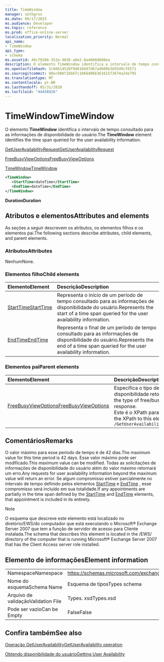 ```yaml
---
title: TimeWindow
manager: sethgros
ms.date: 09/17/2015
ms.audience: Developer
ms.topic: reference
ms.prod: office-online-server
localization_priority: Normal
api_name:
- TimeWindow
api_type:
- schema
ms.assetid: 49c79266-353a-4036-a8e2-8a4660d0d8ea
description: O elemento TimeWindow identifica o intervalo de tempo consultado para as informações de disponibilidade do usuário.
ms.openlocfilehash: 5c66614520f9d616687d67ad609b3d55d9cf6571
ms.sourcegitcommit: 88ec988f2bb67c1866d06b361615f3674a24e795
ms.translationtype: MT
ms.contentlocale: pt-BR
ms.lasthandoff: 05/31/2020
ms.locfileid: "44458926"
---
```

# <a name="timewindow"></a><span data-ttu-id="ac671-103">TimeWindow</span><span class="sxs-lookup"><span data-stu-id="ac671-103">TimeWindow</span></span>

<span data-ttu-id="ac671-104">O elemento **TimeWindow** identifica o intervalo de tempo consultado para as informações de disponibilidade do usuário.</span><span class="sxs-lookup"><span data-stu-id="ac671-104">The **TimeWindow** element identifies the time span queried for the user availability information.</span></span> 
  
[<span data-ttu-id="ac671-105">GetUserAvailabilityRequest</span><span class="sxs-lookup"><span data-stu-id="ac671-105">GetUserAvailabilityRequest</span></span>](getuseravailabilityrequest.md)
  
[<span data-ttu-id="ac671-106">FreeBusyViewOptions</span><span class="sxs-lookup"><span data-stu-id="ac671-106">FreeBusyViewOptions</span></span>](freebusyviewoptions.md)
  
[<span data-ttu-id="ac671-107">TimeWindow</span><span class="sxs-lookup"><span data-stu-id="ac671-107">TimeWindow</span></span>](timewindow.md)
  
```xml
<TimeWindow>
   <StartTime>dateTime</StartTime>
   <EndTime>dateTime</EndTime>
</TimeWindow>
```

 <span data-ttu-id="ac671-108">**Duration**</span><span class="sxs-lookup"><span data-stu-id="ac671-108">**Duration**</span></span>
## <a name="attributes-and-elements"></a><span data-ttu-id="ac671-109">Atributos e elementos</span><span class="sxs-lookup"><span data-stu-id="ac671-109">Attributes and elements</span></span>

<span data-ttu-id="ac671-110">As seções a seguir descrevem os atributos, os elementos filhos e os elementos pai.</span><span class="sxs-lookup"><span data-stu-id="ac671-110">The following sections describe attributes, child elements, and parent elements.</span></span>
  
### <a name="attributes"></a><span data-ttu-id="ac671-111">Atributos</span><span class="sxs-lookup"><span data-stu-id="ac671-111">Attributes</span></span>

<span data-ttu-id="ac671-112">Nenhum</span><span class="sxs-lookup"><span data-stu-id="ac671-112">None.</span></span>
  
### <a name="child-elements"></a><span data-ttu-id="ac671-113">Elementos filho</span><span class="sxs-lookup"><span data-stu-id="ac671-113">Child elements</span></span>

|<span data-ttu-id="ac671-114">**Elemento**</span><span class="sxs-lookup"><span data-stu-id="ac671-114">**Element**</span></span>|<span data-ttu-id="ac671-115">**Descrição**</span><span class="sxs-lookup"><span data-stu-id="ac671-115">**Description**</span></span>|
|:-----|:-----|
|[<span data-ttu-id="ac671-116">StartTime</span><span class="sxs-lookup"><span data-stu-id="ac671-116">StartTime</span></span>](starttime.md) <br/> |<span data-ttu-id="ac671-117">Representa o início de um período de tempo consultado para as informações de disponibilidade do usuário.</span><span class="sxs-lookup"><span data-stu-id="ac671-117">Represents the start of a time span queried for the user availability information.</span></span>  <br/> |
|[<span data-ttu-id="ac671-118">EndTime</span><span class="sxs-lookup"><span data-stu-id="ac671-118">EndTime</span></span>](endtime.md) <br/> |<span data-ttu-id="ac671-119">Representa o final de um período de tempo consultado para as informações de disponibilidade do usuário.</span><span class="sxs-lookup"><span data-stu-id="ac671-119">Represents the end of a time span queried for the user availability information.</span></span>  <br/> |
   
### <a name="parent-elements"></a><span data-ttu-id="ac671-120">Elementos pai</span><span class="sxs-lookup"><span data-stu-id="ac671-120">Parent elements</span></span>

|<span data-ttu-id="ac671-121">**Elemento**</span><span class="sxs-lookup"><span data-stu-id="ac671-121">**Element**</span></span>|<span data-ttu-id="ac671-122">**Descrição**</span><span class="sxs-lookup"><span data-stu-id="ac671-122">**Description**</span></span>|
|:-----|:-----|
|[<span data-ttu-id="ac671-123">FreeBusyViewOptions</span><span class="sxs-lookup"><span data-stu-id="ac671-123">FreeBusyViewOptions</span></span>](freebusyviewoptions.md) <br/> |<span data-ttu-id="ac671-124">Especifica o tipo de informações de disponibilidade retornadas na resposta.</span><span class="sxs-lookup"><span data-stu-id="ac671-124">Specifies the type of free/busy information returned in the response.</span></span>  <br/> <span data-ttu-id="ac671-125">Este é o XPath para este elemento:</span><span class="sxs-lookup"><span data-stu-id="ac671-125">The following is the XPath to this element:</span></span>  <br/>  `/GetUserAvailabilityRequest/FreeBusyViewOptions` <br/> |
   
## <a name="remarks"></a><span data-ttu-id="ac671-126">Comentários</span><span class="sxs-lookup"><span data-stu-id="ac671-126">Remarks</span></span>

<span data-ttu-id="ac671-127">O valor máximo para esse período de tempo é de 42 dias.</span><span class="sxs-lookup"><span data-stu-id="ac671-127">The maximum value for this time period is 42 days.</span></span> <span data-ttu-id="ac671-128">Esse valor máximo pode ser modificado.</span><span class="sxs-lookup"><span data-stu-id="ac671-128">This maximum value can be modified.</span></span> <span data-ttu-id="ac671-129">Todas as solicitações de informações de disponibilidade do usuário além do valor máximo retornará um erro.</span><span class="sxs-lookup"><span data-stu-id="ac671-129">Any requests for user availability information beyond the maximum value will return an error.</span></span> <span data-ttu-id="ac671-130">Se algum compromisso estiver parcialmente no intervalo de tempo definido pelos elementos [StartTime](starttime.md) e [EndTime](endtime.md) , esse compromisso será incluído em sua totalidade.</span><span class="sxs-lookup"><span data-stu-id="ac671-130">If any appointments are partially in the time span defined by the [StartTime](starttime.md) and [EndTime](endtime.md) elements, that appointment is included in its entirety.</span></span> 
  
> [!NOTE]
> <span data-ttu-id="ac671-131">O esquema que descreve este elemento está localizado no diretório/EWS/do computador que está executando o Microsoft® Exchange Server 2007 que tem a função de servidor de acesso para Cliente instalada.</span><span class="sxs-lookup"><span data-stu-id="ac671-131">The schema that describes this element is located in the /EWS/ directory of the computer that is running Microsoft® Exchange Server 2007 that has the Client Access server role installed.</span></span> 
  
## <a name="element-information"></a><span data-ttu-id="ac671-132">Elemento de informações</span><span class="sxs-lookup"><span data-stu-id="ac671-132">Element information</span></span>

|||
|:-----|:-----|
|<span data-ttu-id="ac671-133">Namespace</span><span class="sxs-lookup"><span data-stu-id="ac671-133">Namespace</span></span>  <br/> |https://schemas.microsoft.com/exchange/services/2006/types  <br/> |
|<span data-ttu-id="ac671-134">Nome do esquema</span><span class="sxs-lookup"><span data-stu-id="ac671-134">Schema Name</span></span>  <br/> |<span data-ttu-id="ac671-135">Esquema de tipos</span><span class="sxs-lookup"><span data-stu-id="ac671-135">Types schema</span></span>  <br/> |
|<span data-ttu-id="ac671-136">Arquivo de validação</span><span class="sxs-lookup"><span data-stu-id="ac671-136">Validation File</span></span>  <br/> |<span data-ttu-id="ac671-137">Types. xsd</span><span class="sxs-lookup"><span data-stu-id="ac671-137">Types.xsd</span></span>  <br/> |
|<span data-ttu-id="ac671-138">Pode ser vazio</span><span class="sxs-lookup"><span data-stu-id="ac671-138">Can be Empty</span></span>  <br/> |<span data-ttu-id="ac671-139">False</span><span class="sxs-lookup"><span data-stu-id="ac671-139">False</span></span>  <br/> |
   
## <a name="see-also"></a><span data-ttu-id="ac671-140">Confira também</span><span class="sxs-lookup"><span data-stu-id="ac671-140">See also</span></span>



[<span data-ttu-id="ac671-141">Operação GetUserAvailability</span><span class="sxs-lookup"><span data-stu-id="ac671-141">GetUserAvailability operation</span></span>](getuseravailability-operation.md)


[<span data-ttu-id="ac671-142">Obtendo disponibilidade do usuário</span><span class="sxs-lookup"><span data-stu-id="ac671-142">Getting User Availability</span></span>](https://msdn.microsoft.com/library/d4133fcb-9b0f-4e6b-aadf-a389da83516a%28Office.15%29.aspx)

